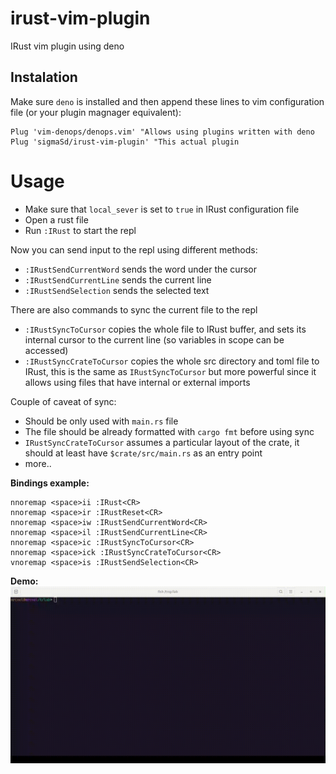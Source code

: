 # irust-vim-plugin
IRust vim plugin using deno

## Instalation
Make sure `deno` is installed and then append these lines to vim configuration file (or your plugin magnager equivalent):

```vim
Plug 'vim-denops/denops.vim' "Allows using plugins written with deno
Plug 'sigmaSd/irust-vim-plugin' "This actual plugin
```

# Usage
- Make sure that `local_sever` is set to `true` in IRust configuration file
- Open a rust file
- Run `:IRust` to start the repl

Now you can send input to the repl using different methods:
- `:IRustSendCurrentWord` sends the word under the cursor
- `:IRustSendCurrentLine` sends the current line
- `:IRustSendSelection` sends the selected text

There are also commands to sync the current file to the repl
- `:IRustSyncToCursor` copies the whole file to IRust buffer, and sets its internal cursor to the current line (so variables in scope can be accessed)
- `:IRustSyncCrateToCursor` copies the whole src directory and toml file to IRust, this is the same as `IRustSyncToCursor` but more powerful since it allows using files that have internal or external imports

Couple of caveat of sync:
- Should be only used with `main.rs` file
- The file should be already formatted with `cargo fmt` before using sync
- `IRustSyncCrateToCursor` assumes a particular layout of the crate, it should at least have `$crate/src/main.rs` as an entry point
- more..

**Bindings example:**
```vim
nnoremap <space>ii :IRust<CR>
nnoremap <space>ir :IRustReset<CR>
nnoremap <space>iw :IRustSendCurrentWord<CR>
nnoremap <space>il :IRustSendCurrentLine<CR>
nnoremap <space>ic :IRustSyncToCursor<CR>
nnoremap <space>ick :IRustSyncCrateToCursor<CR>
vnoremap <space>is :IRustSendSelection<CR>
```

**Demo:**
<img src="https://github.com/sigmaSd/sigmaSd.github.io/raw/master/content/irust_book/assets/vim_plugin.gif"/>
